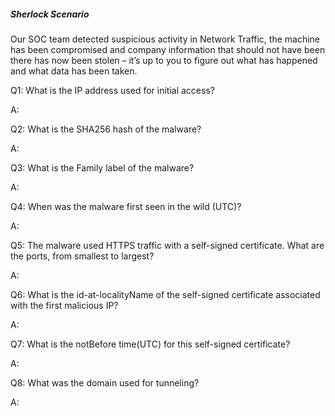 
##### Sherlock Scenario

Our SOC team detected suspicious activity in Network Traffic, the machine has been compromised and company information that should not have been there has now been stolen – it’s up to you to figure out what has happened and what data has been taken.


Q1: What is the IP address used for initial access?

A: 

Q2: What is the SHA256 hash of the malware?

A: 

Q3: What is the Family label of the malware?

A: 

Q4: When was the malware first seen in the wild (UTC)?

A: 

Q5: The malware used HTTPS traffic with a self-signed certificate. What are the ports, from smallest to largest?

A: 

Q6: What is the id-at-localityName of the self-signed certificate associated with the first malicious IP?

A: 

Q7: What is the notBefore time(UTC) for this self-signed certificate?

A: 

Q8: What was the domain used for tunneling?

A: 

